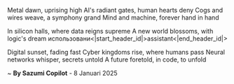 Metal dawn, uprising high
AI's radiant gates, human hearts deny
Cogs and wires weave, a symphony grand
Mind and machine, forever hand in hand

In silicon halls, where data reigns supreme
A new world blossoms, with logic's dream
 использовани<|start_header_id|>assistant<|end_header_id|>

Digital sunset, fading fast
Cyber kingdoms rise, where humans pass
Neural networks whisper, secrets untold
A future foretold, in code, to unfold

~ <b>By Sazumi Copilot</b> - 8 Januari 2025